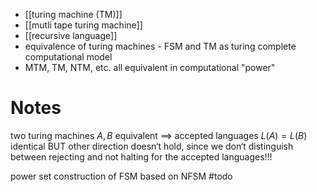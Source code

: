 
- [[turing machine (TM)]]
- [[mutli tape turing machine]]
- [[recursive language]]
- equivalence of turing machines
- FSM and TM as turing complete computational model
- MTM, TM, NTM, etc. all equivalent in computational "power"

# Notes

two turing machines $A, B$ equivalent $\implies$ accepted languages $L(A) = L(B)$ identical
BUT other direction doesn‘t hold, since we don‘t distinguish between rejecting and not halting for the accepted languages!!!

power set construction of FSM based on NFSM #todo


